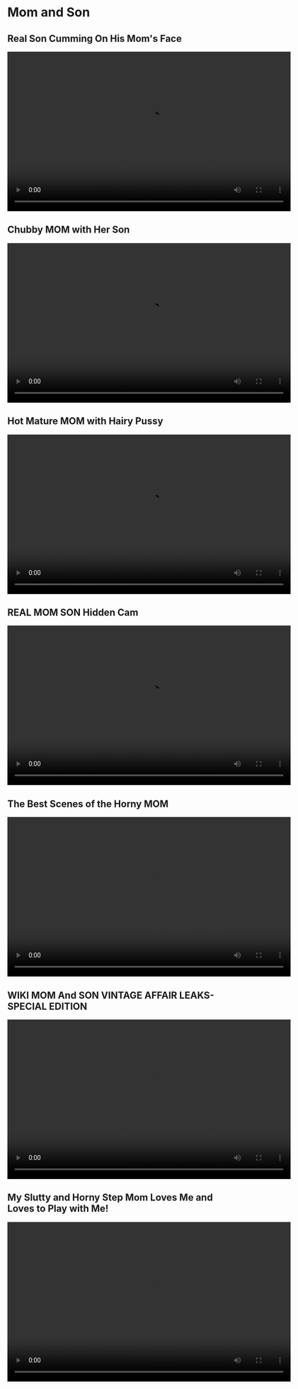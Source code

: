 <!DOCTYPE html>
<html>
<head>
  <title>Mom and Son</title>
</head>
<body>
  <h1>Mom and Son</h1>

  <h2>Real Son Cumming On His Mom's Face</h2>
  <video width="640" height="360" controls>
    <source src="https://dood.li/e/sm9tgsaejts3" type="video/mp4">
    Your browser does not support the video tag.
  </video>

  <h2> Chubby MOM with Her Son</h2>
  <video width="640" height="360" controls>
    <source src="https://dood.li/e/a4dxvnf2ylmf" type="video/mp4">
    Your browser does not support the video tag.
  </video>
<h2> Hot Mature MOM with Hairy Pussy</h2>
 <video width="640" height="360" controls>
    <source src="https://dood.li/e/m7goeh41t0w4" type="video/mp4">
    Your browser does not support the video tag.
  </video>
<h2> REAL MOM SON Hidden Cam</h2>
 <video width="640" height="360" controls>
    <source src="https://dood.li/e/cdghf0i2gozr" type="video/mp4">
    Your browser does not support the video tag.
  </video>
<h2> The Best Scenes of the Horny MOM</h2>
<video width="640" height="360" controls>
    <source src="https://dood.li/e/jxf56px28dpz" type="video/mp4">
    Your browser does not support the video tag.
  </video>
<h2> WIKI MOM And SON VINTAGE AFFAIR LEAKS- SPECIAL EDITION</h2>
<video width="640" height="360" controls>
    <source src="https://dood.li/e/5hgzaatp301m" type="video/mp4">
    Your browser does not support the video tag.
  </video>
<h2> My Slutty and Horny Step Mom Loves Me and Loves to Play with Me!</h2>
<video width="640" height="360" controls>
    <source src="https://dood.li/e/kfqzsoulrnnk" type="video/mp4">
    Your browser does not support the video tag.
  </video>
</body>
</html>
